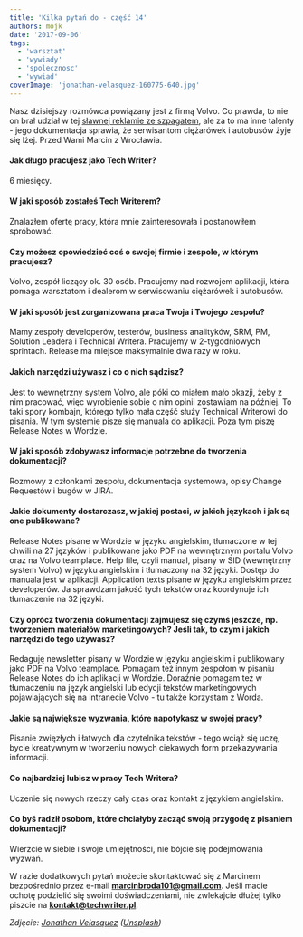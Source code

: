 ```yaml
---
title: 'Kilka pytań do - część 14'
authors: mojk
date: '2017-09-06'
tags:
  - 'warsztat'
  - 'wywiady'
  - 'spolecznosc'
  - 'wywiad'
coverImage: 'jonathan-velasquez-160775-640.jpg'
---
```


Nasz dzisiejszy rozmówca powiązany jest z firmą Volvo. Co prawda, to nie on brał
udział w tej
[sławnej reklamie ze szpagatem](https://www.youtube.com/watch?v=M7FIvfx5J10),
ale za to ma inne talenty - jego dokumentacja sprawia, że serwisantom ciężarówek
i autobusów żyje się lżej. Przed Wami Marcin z Wrocławia.

<!--truncate-->

#### Jak długo pracujesz jako Tech Writer?

6 miesięcy.

#### W jaki sposób zostałeś Tech Writerem?

Znalazłem ofertę pracy, która mnie zainteresowała i postanowiłem spróbować.

#### Czy możesz opowiedzieć coś o swojej firmie i zespole, w którym pracujesz?

Volvo, zespół liczący ok. 30 osób. Pracujemy nad rozwojem aplikacji, która
pomaga warsztatom i dealerom w serwisowaniu ciężarówek i autobusów.

#### W jaki sposób jest zorganizowana praca Twoja i Twojego zespołu?

Mamy zespoły developerów, testerów, business analityków, SRM, PM, Solution
Leadera i Technical Writera. Pracujemy w 2-tygodniowych sprintach. Release ma
miejsce maksymalnie dwa razy w roku.

#### Jakich narzędzi używasz i co o nich sądzisz?

Jest to wewnętrzny system Volvo, ale póki co miałem mało okazji, żeby z nim
pracować, więc wyrobienie sobie o nim opinii zostawiam na później. To taki spory
kombajn, którego tylko mała część służy Technical Writerowi do pisania. W tym
systemie pisze się manuala do aplikacji. Poza tym piszę Release Notes w Wordzie.

#### W jaki sposób zdobywasz informacje potrzebne do tworzenia dokumentacji?

Rozmowy z członkami zespołu, dokumentacja systemowa, opisy Change Requestów i
bugów w JIRA.

#### Jakie dokumenty dostarczasz, w jakiej postaci, w jakich językach i jak są one publikowane?

Release Notes pisane w Wordzie w języku angielskim, tłumaczone w tej chwili na
27 języków i publikowane jako PDF na wewnętrznym portalu Volvo oraz na Volvo
teamplace. Help file, czyli manual, pisany w SID (wewnętrzny system Volvo) w
języku angielskim i tłumaczony na 32 języki. Dostęp do manuala jest w aplikacji.
Application texts pisane w języku angielskim przez developerów. Ja sprawdzam
jakość tych tekstów oraz koordynuje ich tłumaczenie na 32 języki.

#### Czy oprócz tworzenia dokumentacji zajmujesz się czymś jeszcze, np. tworzeniem materiałów marketingowych? Jeśli tak, to czym i jakich narzędzi do tego używasz?

Redaguję newsletter pisany w Wordzie w języku angielskim i publikowany jako PDF
na Volvo teamplace. Pomagam też innym zespołom w pisaniu Release Notes do ich
aplikacji w Wordzie. Doraźnie pomagam też w tłumaczeniu na język angielski lub
edycji tekstów marketingowych pojawiających się na intranecie Volvo - tu także
korzystam z Worda.

#### Jakie są największe wyzwania, które napotykasz w swojej pracy?

Pisanie zwięzłych i łatwych dla czytelnika tekstów - tego wciąż się uczę, bycie
kreatywnym w tworzeniu nowych ciekawych form przekazywania informacji.

#### Co najbardziej lubisz w pracy Tech Writera?

Uczenie się nowych rzeczy cały czas oraz kontakt z językiem angielskim.

#### Co byś radził osobom, które chciałyby zacząć swoją przygodę z pisaniem dokumentacji?

Wierzcie w siebie i swoje umiejętności, nie bójcie się podejmowania wyzwań.

W razie dodatkowych pytań możecie skontaktować się z Marcinem bezpośrednio przez
e-mail **[marcinbroda101@gmail.com](mailto:marcinbroda101@gmail.com)**. Jeśli
macie ochotę podzielić się swoimi doświadczeniami, nie zwlekajcie dłużej tylko
piszcie na **[kontakt@techwriter.pl](mailto:kontakt@techwriter.pl)**.

_Zdjęcie: [Jonathan Velasquez](https://unsplash.com/photos/c1ZN57GfDB0?utm_source=unsplash&utm_medium=referral&utm_content=creditCopyText) ([Unsplash](https://unsplash.com/?utm_source=unsplash&utm_medium=referral&utm_content=creditCopyText))_
